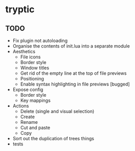 # tryptic

## TODO
- Fix plugin not autoloading
- Organise the contents of init.lua into a separate module
- Aesthetics
    - File icons
    - Border style
    - Window titles
    - Get rid of the empty line at the top of file previews
    - Positioning
    - Enable syntax highlighting in file previews [bugged]
- Expose config
    - Border style
    - Key mappings
- Actions
    - Delete (single and visual selection)
    - Create
    - Rename
    - Cut and paste
    - Copy
- Sort out the duplication of trees things
- tests
